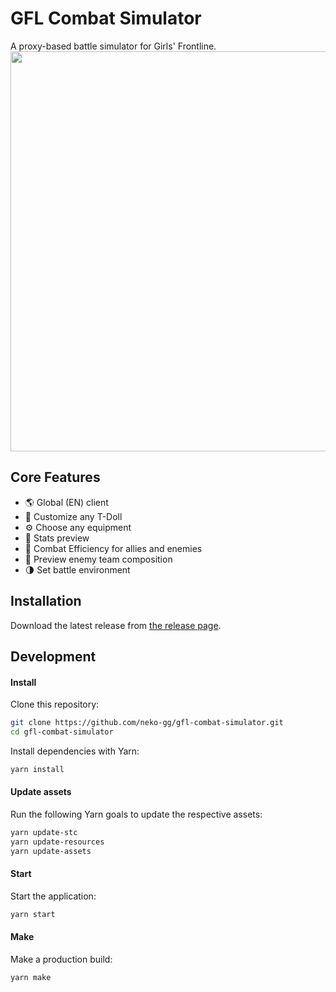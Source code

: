 # GFL Combat Simulator

A proxy-based battle simulator for Girls' Frontline.
<img src="https://i.imgur.com/pKRLqew.png" width="640" />

## Core Features

- 🌎 Global (EN) client
- 🎎 Customize any T-Doll
- ⚙ Choose any equipment
- 🔢 Stats preview
- 🧮 Combat Efficiency for allies and enemies 
- 📍 Preview enemy team composition
- 🌗 Set battle environment

## Installation
Download the latest release from [the release page](https://github.com/neko-gg/gfl-combat-simulator/releases).

## Development
#### Install
Clone this repository:

```bash
git clone https://github.com/neko-gg/gfl-combat-simulator.git
cd gfl-combat-simulator
```

Install dependencies with Yarn:

```bash
yarn install
```

#### Update assets
Run the following Yarn goals to update the respective assets:
```bash
yarn update-stc
yarn update-resources
yarn update-assets
```

#### Start
Start the application:

```bash
yarn start
```

#### Make
Make a production build:
```bash
yarn make
```
